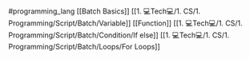 #programming_lang
[[Batch Basics]]
[[1. 💻Tech💻/1. CS/1. Programming/Script/Batch/Variable]]
[[Function]]
[[1. 💻Tech💻/1. CS/1. Programming/Script/Batch/Condition/If else]]
[[1. 💻Tech💻/1. CS/1. Programming/Script/Batch/Loops/For Loops]]
